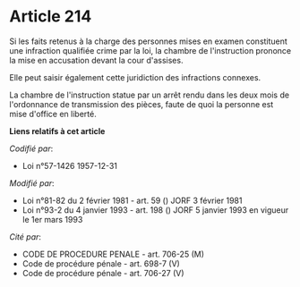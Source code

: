 # Article 214

Si les faits retenus à la charge des personnes mises en examen constituent une infraction qualifiée crime par la loi, la
chambre de l'instruction prononce la mise en accusation devant la cour d'assises.

Elle peut saisir également cette juridiction des infractions connexes.

La chambre de l'instruction statue par un arrêt rendu dans les deux mois de l'ordonnance de transmission des pièces, faute de
quoi la personne est mise d'office en liberté.

**Liens relatifs à cet article**

_Codifié par_:

  - Loi n°57-1426 1957-12-31

_Modifié par_:

  - Loi n°81-82 du 2 février 1981 - art. 59 () JORF 3 février 1981
  - Loi n°93-2 du 4 janvier 1993 - art. 198 () JORF 5 janvier 1993 en vigueur le 1er mars 1993

_Cité par_:

  - CODE DE PROCEDURE PENALE - art. 706-25 (M)
  - Code de procédure pénale - art. 698-7 (V)
  - Code de procédure pénale - art. 706-27 (V)
